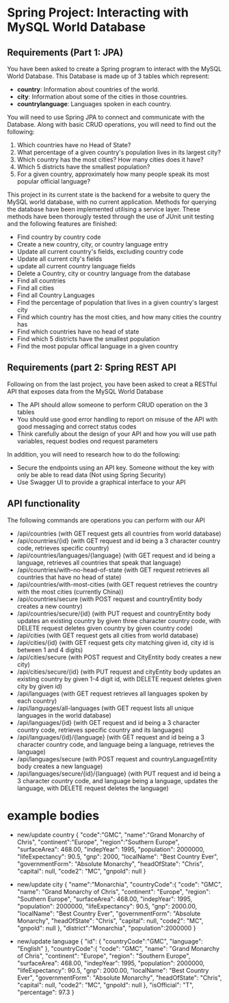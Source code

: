 # Spring Project: Interacting with MySQL World Database

## Requirements (Part 1: JPA)

You have been asked to create a Spring program to interact with the MySQL World Database. This Database is made up of 3 tables which represent:

- **country**: Information about countries of the world.
- **city**: Information about some of the cities in those countries.
- **countrylanguage**: Languages spoken in each country.

You will need to use Spring JPA to connect and communicate with the Database. Along with basic CRUD operations, you will need to find out the following:

1. Which countries have no Head of State?
2. What percentage of a given country's population lives in its largest city?
3. Which country has the most cities? How many cities does it have?
4. Which 5 districts have the smallest population?
5. For a given country, approximately how many people speak its most popular official language?

This project in its current state is the backend for a website to query the MySQL world database, with no current application. Methods for querying the database have been implemented utilising a service layer. These methods have been thorougly tested through the use of JUnit unit testing and the following features are finished:
- Find country by country code
- Create a new country, city, or country language entry
- Update all current country's fields, excluding country code
- Update all current city's fields
- update all current country language fields
- Delete a Country, city or country language from the database
- Find all countries
- Find all cities
- Find all Country Languages
- Find the percentage of population that lives in a given country's largest city
- Find which country has the most cities, and how many cities the country has
- Find which countries have no head of state
- Find which 5 districts have the smallest population
- Find the most popular offical language in a given country

## Requirements (part 2: Spring REST API
Following on from the last project, you have been asked to creat a RESTful API that exposes data from the MySQL World Database

- The API should allow someone to perform CRUD operation on the 3 tables
- You should use good error handling to report on misuse of the API with good messaging and correct status codes
- Think carefully about the design of your API and how you will use path variables, request bodies ond request parameters

In addition, you will need to research how to do the following:
- Secure the endpoints using an API key. Someone without the key with only be able to read data (Not using Spring Security)
- Use Swagger UI to provide a graphical interface to your API

## API functionality
The following commands are operations you can perform with our API

- /api/countries (with GET request gets all countries from world database)
- /api/countries/{id} (with GET request and id being a 3 character country code, retrieves specific country)
- /api/countries/languages/{language} (with GET request and id being a language, retrieves all countries that speak that language)
- /api/countries/with-no-head-of-state (with GET request retrieves all countries that have no head of state)
- /api/countries/with-most-cities (with GET request retrieves the country with the most cities (currently China))
- /api/countries/secure (with POST request and countryEntity body creates a new country)
- /api/countries/secure/{id} (with PUT request and countryEntity body updates an existing country by given three character country code, with DELETE request deletes given country by given country code)
- /api/cities (with GET request gets all cities from world database)
- /api/cities/{id} (with GET request gets city matching given id, city id is between 1 and 4 digits)
- /api/cities/secure (with POST request and CityEntity body creates a new city)
- /api/cities/secure/{id} (with PUT request and cityEntity body updates an existing country by given 1-4 digit id, with DELETE request deletes given city by given id)
- /api/languages (with GET request retrieves all languages spoken by each country)
- /api/languages/all-languages (with GET request lists all unique languages in the world database)
- /api/languages/{id} (with GET request and id being a 3 character country code, retrieves specific country and its languages)
- /api/languages/{id}/{language} (with GET request and id being a 3 character country code, and language being a language, retrieves the language)
- /api/languages/secure (with POST request and countryLanguageEntity body creates a new language)
- /api/languages/secure/{id}/{language} (with PUT request and id being a 3 character country code, and language being a language, updates the language, with DELETE request deletes the language)

# example bodies

- new/update country
  {
  "code":"GMC",
  "name":"Grand Monarchy of Chris",
  "continent":"Europe",
  "region":"Southern Europe",
  "surfaceArea": 468.00,
  "indepYear": 1995,
  "population": 2000000,
  "lifeExpectancy": 90.5,
  "gnp": 2000,
  "localName": "Best Country Ever",
  "governmentForm": "Absolute Monarchy",
  "headOfState": "Chris",
  "capital": null,
  "code2": "MC",
  "gnpold": null
}

- new/update city
  {
  "name":"Monarchia",
  "countryCode":{
    "code": "GMC",
    "name": "Grand Monarchy of Chris",
    "continent": "Europe",
    "region": "Southern Europe",
    "surfaceArea": 468.00,
    "indepYear": 1995,
    "population": 2000000,
    "lifeExpectancy": 90.5,
    "gnp": 2000.00,
    "localName": "Best Country Ever",
    "governmentForm": "Absolute Monarchy",
    "headOfState": "Chris",
    "capital": null,
    "code2": "MC",
    "gnpold": null
  },
  "district":"Monarchia",
  "population":2000000
}

- new/update language
{
  "id": {
    "countryCode":"GMC",
    "language": "English"
  },
  "countryCode":{
    "code": "GMC",
    "name": "Grand Monarchy of Chris",
    "continent": "Europe",
    "region": "Southern Europe",
    "surfaceArea": 468.00,
    "indepYear": 1995,
    "population": 2000000,
    "lifeExpectancy": 90.5,
    "gnp": 2000.00,
    "localName": "Best Country Ever",
    "governmentForm": "Absolute Monarchy",
    "headOfState": "Chris",
    "capital": null,
    "code2": "MC",
    "gnpold": null
  },
  "isOfficial": "T",
  "percentage": 97.3
}



